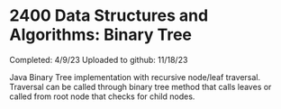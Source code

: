 # 2400 Data Structures and Algorithms: Binary Tree
Completed: 4/9/23 
Uploaded to github: 11/18/23

Java Binary Tree implementation with recursive node/leaf traversal. 
Traversal can be called through binary tree method that calls leaves or called from root node that checks for child nodes.
